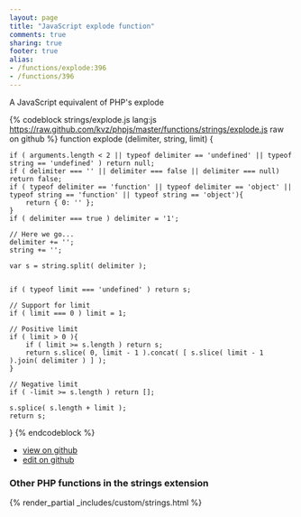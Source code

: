 ```yaml
---
layout: page
title: "JavaScript explode function"
comments: true
sharing: true
footer: true
alias:
- /functions/explode:396
- /functions/396
---
```

<!-- Generated by Rakefile:build -->
A JavaScript equivalent of PHP's explode

{% codeblock strings/explode.js lang:js https://raw.github.com/kvz/phpjs/master/functions/strings/explode.js raw on github %}
function explode (delimiter, string, limit) {

    if ( arguments.length < 2 || typeof delimiter == 'undefined' || typeof string == 'undefined' ) return null;
	if ( delimiter === '' || delimiter === false || delimiter === null) return false;
	if ( typeof delimiter == 'function' || typeof delimiter == 'object' || typeof string == 'function' || typeof string == 'object'){
		return { 0: '' };
	}
	if ( delimiter === true ) delimiter = '1';
	
	// Here we go...
	delimiter += '';
	string += '';
	
	var s = string.split( delimiter );
	

	if ( typeof limit === 'undefined' ) return s;
	
	// Support for limit
	if ( limit === 0 ) limit = 1;
	
	// Positive limit
	if ( limit > 0 ){
		if ( limit >= s.length ) return s;
		return s.slice( 0, limit - 1 ).concat( [ s.slice( limit - 1 ).join( delimiter ) ] );
	}

	// Negative limit
	if ( -limit >= s.length ) return [];
	
	s.splice( s.length + limit );
	return s;
}
{% endcodeblock %}

 - [view on github](https://github.com/kvz/phpjs/blob/master/functions/strings/explode.js)
 - [edit on github](https://github.com/kvz/phpjs/edit/master/functions/strings/explode.js)

### Other PHP functions in the strings extension
{% render_partial _includes/custom/strings.html %}
